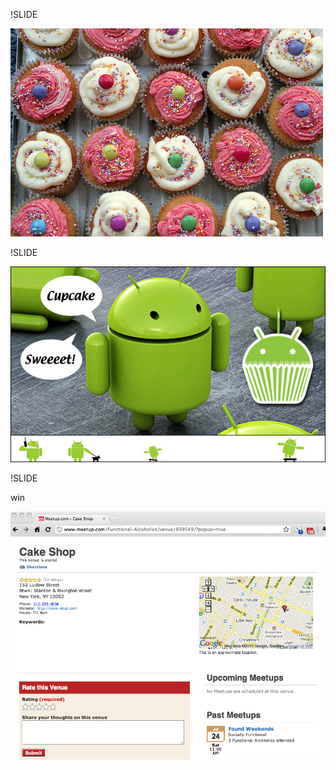 !SLIDE

![cupcakes](cakeshop/cupcakes.jpg "cupcakes")

!SLIDE

![android](cakeshop/android-cupcake.jpg "android")

!SLIDE

win

![cakeshop](cakeshop/cakeshop.png "cakeshop")
